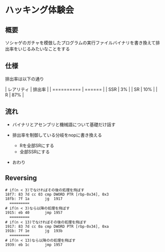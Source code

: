 # ハッキング体験会

## 概要

ソシャゲのガチャを模倣したプログラムの実行ファイルバイナリを書き換えて排出率をいじるみたいなことをする

## 仕様

排出率は以下の通り

| レアリティ | 排出率 |
| ========== | ====== |
|     SSR    |   3%   |
|      SR    |  10%   |
|       R    |  87%   |

## 流れ

- バイナリとアセンブリと機械語について基礎だけ話す

- 排出率を制御している分岐をnopに書き換える
  - Rを全部SRにする
  - 全部SSRにする

- おわり

## Reversing

``` shell
# if(n < 3)でなければその後の処理を飛ばす
18f7: 83 7d cc 03 cmp DWORD PTR [rbp-0x34], 0x3 
18fb: 7f 1a       jg  1917
  =========
# if(n < 3)なら以降の処理を飛ばす
1915: eb 40       jmp 1957
  =========
# if(n < 13)でなければその後の処理を飛ばす
1917: 83 7d cc 0a cmp DWORD PTR [rbp-0x34], 0xa
191b: 7f 1e       jg  193b
  =========
# if(n < 13)なら以降のの処理を飛ばす
1939: eb 1c       jmp 1957
```


